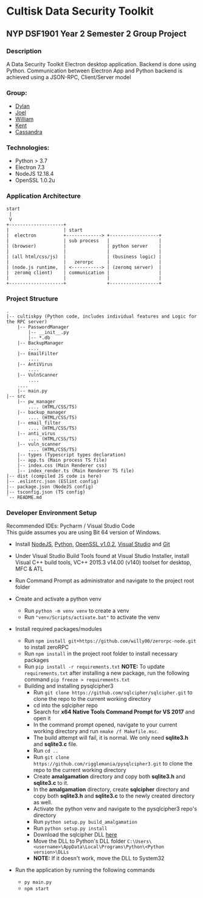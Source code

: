 # Cultisk Data Security Toolkit

## NYP DSF1901 Year 2 Semester 2 Group Project

### Description

A Data Security Toolkit Electron desktop application.
Backend is done using Python. 
Communication between Electron App and Python backend is achieved using a JSON-RPC, Client/Server model

### Group:

* [Dylan](https://github.com/Dylan-Liew)
* [Joel](https://github.com/j041)
* [William](https://github.com/willy00)
* [Kent](https://github.com/kentlow2002)
* [Cassandra](https://github.com/Cassandra-Fu)

### Technologies:
* Python > 3.7
* Electron 7.3
* NodeJS 12.18.4
* OpenSSL 1.0.2u

### Application Architecture

```text
start
 | 
 V 
+--------------------+
|                    | start
|  electron          +-------------> +------------------+
|                    | sub process   |                  |
| (browser)          |               | python server    |
|                    |               |                  |
| (all html/css/js)  |               | (business logic) |
|                    |   zerorpc     |                  |
| (node.js runtime,  | <-----------> | (zeromq server)  |
|  zeromq client)    | communication |                  |
|                    |               |                  |
+--------------------+               +------------------+
```

### Project Structure

```text
.
|-- cultiskpy (Python code, includes individual features and Logic for the RPC server)
    |-- PasswordManager 
        |-- __init__.py 
        |-- *.db 
    |-- BackupManager
        ....
    |-- EmailFilter
        ....
    |-- AntiVirus
        ....
    |-- VulnScanner 
        ....
    ....
    |-- main.py
|-- src 
    |-- pw_manager 
        .... (HTML/CSS/TS)
    |-- backup_manager
        .... (HTML/CSS/TS)
    |-- email_filter
        .... (HTML/CSS/TS)
    |-- anti_virus
        .... (HTML/CSS/TS)
    |-- vuln_scanner
        .... (HTML/CSS/TS)
    |-- types (Typescript types declaration)
    |-- app.ts (Main process TS file)
    |-- index.css (Main Renderer css)
    |-- index_render.ts (Main Renderer TS file)
|-- dist (compiled JS code is here)
|-- .eslintrc.json (ESlint config)
|-- package.json (NodeJS config)
|-- tsconfig.json (TS config)
`-- README.md
```
  
### Developer Environment Setup
Recommended IDEs: Pycharm / Visual Studio Code  
This guide assumes you are using Bit 64 version of Windows.

* Install [NodeJS](https://nodejs.org/en/download/), 
  [Python](https://www.python.org/downloads/), 
  [OpenSSL v1.0.2](https://web.archive.org/web/20200427093430/https://slproweb.com/download/Win64OpenSSL-1_0_2u.exe), 
  [Visual Studio](https://visualstudio.microsoft.com/thank-you-downloading-visual-studio/?sku=BuildTools&rel=16) and
  [Git](https://git-scm.com/downloads)
* Under Visual Studio Build Tools found at Visual Studio Installer, install Visual C++ build tools, VC++ 2015.3 v14.00 (v140) toolset for desktop, MFC & ATL
* Run Command Prompt as administrator and navigate to the project root folder
* Create and activate a python venv
  * Run `python -m venv venv` to create a venv
  * Run `"venv/Scripts/activate.bat"` to activate the venv
* Install required packages/modules
  * Run `npm install git+https://github.com/willy00/zerorpc-node.git` to install zeroRPC
  * Run `npm install` in the project root folder to install necessary packages
  * Run `pip install -r requirements.txt` 
    **NOTE:** To update `requirements.txt` after installing a new package, run the following command `pip freeze > requirements.txt`
  * Building and installing pysqlcipher3
    * Run `git clone https://github.com/sqlcipher/sqlcipher.git` to clone the repo to the current working directory
    * cd into the sqlcipher repo
    * Search for **x64 Native Tools Command Prompt for VS 2017** and open it
    * In the command prompt opened, navigate to your current working directory and run `nmake /f Makefile.msc`.
    * The build attempt will fail, it is normal. We only need **sqlite3.h** and **sqlite3.c** file.
    * Run `cd ..`
    * Run `git clone https://github.com/rigglemania/pysqlcipher3.git` to clone the repo to the current working directory
    * Create **amalgamation** directory and copy both **sqlite3.h** and **sqlite3.c** to it.
    * In the **amalgamation** directory, create **sqlcipher** directory and copy both **sqlite3.h** and **sqlite3.c** to the newly created directory as well.
    * Activate the python venv and navigate to the pysqlcipher3 repo's directory
    * Run `python setup.py build_amalgamation`
    * Run `python setup.py install`
    * Download the sqlcipher DLL [here](https://1drv.ms/u/s!AtgS340NL-Ukh58UFgmOuQKEEs2P-A?e=pgAjE3)
    * Move the DLL to Python's DLL folder
      `C:\Users\<username>\AppData\Local\Programs\Python\<Python version>\DLLs`
    * **NOTE:** If it doesn't work, move the DLL to System32
  
* Run the application by running the following commands
  * `py main.py`
  * `npm start`
